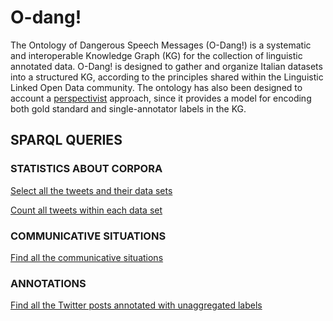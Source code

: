 # O-dang!
The Ontology of Dangerous Speech Messages (O-Dang!) is a systematic and interoperable Knowledge Graph (KG) for the collection of linguistic annotated data. 
O-Dang! is designed to gather and organize Italian datasets into a structured KG, according to the principles shared within the Linguistic Linked Open Data community. The ontology has also been designed to account a <a href="https://pdai.info/">perspectivist</a> approach, since it provides a model for encoding both gold standard and single-annotator labels in the KG.
## SPARQL QUERIES

### STATISTICS ABOUT CORPORA
<a href="https://kgccc.di.unito.it/sparql/o-dang?default-graph-uri=&query=PREFIX+%3A+%3Chttp%3A%2F%2Fhatespeech.di.unito.it%2Fodang%23%3E%0D%0APREFIX+rdfs%3A+%3Chttp%3A%2F%2Fwww.w3.org%2F2000%2F01%2Frdf-schema%23%3E%0D%0APREFIX+dul%3A+%3Chttp%3A%2F%2Fwww.ontologydesignpatterns.org%2Font%2Fdul%2FDUL.owl%23%3E%0D%0APREFIX+rdf%3A+%3Chttp%3A%2F%2Fwww.w3.org%2F1999%2F02%2F22-rdf-syntax-ns%23%3E%0D%0APREFIX+dcterm%3A+%3Chttp%3A%2F%2Fpurl.org%2Fdc%2Fterms%2F%3E%0D%0APREFIX+dc%3A+%3Chttp%3A%2F%2Fpurl.org%2Fdc%2Felements%2F1.1%2F%3E%0D%0APREFIX+dct%3A+%3Chttp%3A%2F%2Fpurl.org%2Fdc%2Fterms%2F%3E%0D%0A%0D%0ASELECT+DISTINCT+*+%0D%0AWHERE+%7B%0D%0A++%3Ftweet+a+%3ATweet%3B%0D%0A+++++dcterm%3Adescription+%3Ftext%3B%0D%0A+++++%3AisPartOf+%3Fdataset+.%0D%0A%3Fdataset+rdfs%3Alabel+%3Fd_label%7D+LIMIT+100%0D%0A%0D%0A++%0D%0A%0D%0A&format=text%2Fhtml&timeout=0&signal_void=on">Select all the tweets and their data sets </a>

<a href="https://kgccc.di.unito.it/sparql/o-dang?default-graph-uri=&query=PREFIX+%3A+%3Chttp%3A%2F%2Fhatespeech.di.unito.it%2Fodang%23%3E%0D%0APREFIX+rdfs%3A+%3Chttp%3A%2F%2Fwww.w3.org%2F2000%2F01%2Frdf-schema%23%3E%0D%0APREFIX+dul%3A+%3Chttp%3A%2F%2Fwww.ontologydesignpatterns.org%2Font%2Fdul%2FDUL.owl%23%3E%0D%0APREFIX+rdf%3A+%3Chttp%3A%2F%2Fwww.w3.org%2F1999%2F02%2F22-rdf-syntax-ns%23%3E%0D%0APREFIX+dcterm%3A+%3Chttp%3A%2F%2Fpurl.org%2Fdc%2Fterms%2F%3E%0D%0APREFIX+dc%3A+%3Chttp%3A%2F%2Fpurl.org%2Fdc%2Felements%2F1.1%2F%3E%0D%0APREFIX+dct%3A+%3Chttp%3A%2F%2Fpurl.org%2Fdc%2Fterms%2F%3E%0D%0A%0D%0ASELECT+%28sample%28%3Fd_label%29+as+%3Fdataset_label%29+%28count%28%3Fdataset%29+as+%3Foccurrences%29+%0D%0AWHERE+%7B%0D%0A++%3Ftweet+a+%3ATweet%3B%0D%0A+++++dcterm%3Adescription+%3Ftext%3B%0D%0A+++++%3AisPartOf+%3Fdataset+.%0D%0A%3Fdataset+rdfs%3Alabel+%3Fd_label%7D+GROUP+BY+%3Fdataset%0D%0A%0D%0A++%0D%0A%0D%0A&format=text%2Fhtml&timeout=0&signal_void=on"> Count all tweets within each data set </a>
    
### COMMUNICATIVE SITUATIONS
<a href="https://kgccc.di.unito.it/sparql/o-dang?default-graph-uri=&query=PREFIX+%3A%3Chttp%3A%2F%2Fhatespeech.di.unito.it%2Fodang%23%3E%0D%0Aselect+distinct+%3Fadj+%3Fuser+%3Fmessage+%3Frole+where+%7B%0D%0A%3Fadj+a+%3AAdjacencyPair%3B+%3AisSettingFor+%3Fuser%2C%3Fmessage+.%0D%0A%3Fuser+a+%3APerson.%0D%0A%3Fmessage+a+%3ATweet%3B+%3AwasAssociatedWith+%3Fperson.%0D%0A%3Fmessage+%3AhasRole+%3Fr+.%0D%0A%3Fr+a+%3Frole%0D%0A%7D+order+by+%3Fadj&format=text%2Fhtml&timeout=0&signal_void=on">Find all the communicative situations </a>

### ANNOTATIONS
<a href="https://kgccc.di.unito.it/sparql/o-dang?default-graph-uri=&query=prefix+%3A%3Chttp%3A%2F%2Fhatespeech.di.unito.it%2Fodang%23%3E%0D%0Aprefix+rdfs%3A%3Chttp%3A%2F%2Fwww.w3.org%2F2000%2F01%2Frdf-schema%23%3E%0D%0Aprefix+term%3A%3Chttp%3A%2F%2Fpurl.org%2Fdc%2Fterms%2F%3E%0D%0A%0D%0Aselect+%3Fmessage+%3Fscheme+%3Fvalue+%3Fp+%7B%0D%0A%3Fx+a+%3AAnnotation%3B+%3AhasParticipant+%3Fm%3B+%3Agenerated+%3Fan.%0D%0A%3Fm+term%3Adescription+%3Fmessage.%0D%0A%3Fan+%3AwasAttributedTo+%3Fp+%3B+%3Adescribes+%3Fm+%3B+%3AhasPart+%3Fd%2C%3Fv.%0D%0A%3Fd+a+%3AAnnotationScheme%3B+rdfs%3Alabel+%3Fscheme.+%3Fv+a+%3AAnnotationValue%3B+rdfs%3Alabel+%3Fvalue.%0D%0A%7D++order+by+%3Fmessage&format=text%2Fx-html%2Btr&timeout=0&signal_void=on"> Find all the Twitter posts annotated with unaggregated labels </a>
      

